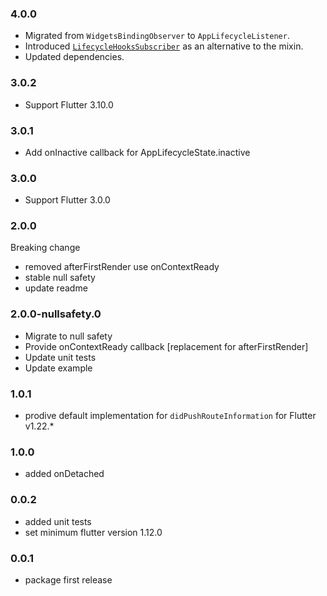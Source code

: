 ### 4.0.0

- Migrated from `WidgetsBindingObserver` to `AppLifecycleListener`.
- Introduced [`LifecycleHooksSubscriber`](https://github.com/spideythewebhead/flutterlifecyclehooks/blob/master/lib/src/lifecycle_hooks_subscriber.dart) 
  as an alternative to the mixin.
- Updated dependencies.

### 3.0.2

- Support Flutter 3.10.0

### 3.0.1

- Add onInactive callback for AppLifecycleState.inactive

### 3.0.0

- Support Flutter 3.0.0

### 2.0.0

Breaking change

- removed afterFirstRender use onContextReady
- stable null safety
- update readme

### 2.0.0-nullsafety.0

- Migrate to null safety
- Provide onContextReady callback [replacement for afterFirstRender]
- Update unit tests
- Update example

### 1.0.1

- prodive default implementation for `didPushRouteInformation` for Flutter v1.22.\*

### 1.0.0

- added onDetached

### 0.0.2

- added unit tests
- set minimum flutter version 1.12.0

### 0.0.1

- package first release
